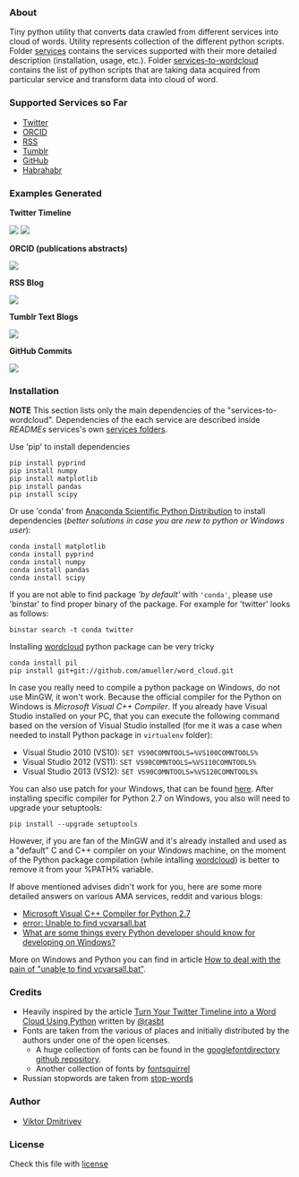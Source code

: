 ### About

Tiny python utility that converts data crawled from different services into cloud of words. Utility represents collection of the different python scripts. Folder [services](services) contains the services supported with their more detailed description (installation, usage, etc.). Folder [services-to-wordcloud](services-to-wordcloud) contains the list of python scripts that are taking data acquired from particular service and transform data into  cloud of word.

### Supported Services so Far
* [Twitter](https://twitter.com/)
* [ORCID](http://orcid.org/)
* [RSS](http://en.wikipedia.org/wiki/RSS)
* [Tumblr](https://www.tumblr.com/)
* [GitHub](https://github.com/)
* [Habrahabr](http://habrahabr.ru/)

### Examples Generated

**Twitter Timeline**

![](./examples/twitter-wordcloud-twee-jollylodger-regular-square-mask-black.png)
![](./examples/twitter-wordcloud-twee-walterturncoat-twitter-mask-white.png)

**ORCID (publications abstracts)**

![](./examples/orcid-wordcloud-arvo-regular-r-and-d-black.png)

**RSS Blog**

![](./examples/rss-wordcloud-ribeye-regular-rss-mask-white.png)

**Tumblr Text Blogs**

![](./examples/tumblr-wordcloud-eater-regular-square-mask-black.png)

**GitHub Commits**

![](./examples/github-wordcloud-jollylodger-regular-github-logo-inverted-mask-black.png)

### Installation

**NOTE** This section lists only the main dependencies of the "services-to-wordcloud". Dependencies of the each service are described inside *READMEs* services's own [services folders](services).

Use 'pip' to install dependencies
```
pip install pyprind
pip install numpy
pip install matplotlib
pip install pandas
pip install scipy
```

Or use 'conda' from [Anaconda Scientific Python Distribution](https://store.continuum.io/cshop/anaconda/) to install dependencies (*better solutions in case you are new to python or Windows user*):
```
conda install matplotlib
conda install pyprind
conda install numpy
conda install pandas
conda install scipy
```

If you are not able to find package *'by default'* with ```'conda'```, please use 'binstar' to find proper binary of the package.
For example for 'twitter' looks as follows:
```
binstar search -t conda twitter
```

Installing [wordcloud](https://github.com/amueller/word_cloud) python package can be very tricky
```
conda install pil
pip install git+git://github.com/amueller/word_cloud.git
```

In case you really need to compile a python package on Windows, do not use MinGW, it won't work. Because the official compiler for the Python on Windows is *Microsoft Visual C++ Compiler*. If you already have Visual Studio installed on your PC, that you can execute the following command based on the version of Visual Studio installed (for me it was a case when needed to install Python package in ```virtualenv``` folder):

* Visual Studio 2010 (VS10): ```SET VS90COMNTOOLS=%VS100COMNTOOLS%```
* Visual Studio 2012 (VS11): ```SET VS90COMNTOOLS=%VS110COMNTOOLS%```
* Visual Studio 2013 (VS12): ```SET VS90COMNTOOLS=%VS120COMNTOOLS%```

You can also use patch for your Windows, that can be found [here](http://www.microsoft.com/en-us/download/details.aspx?id=44266). After installing specific compiler for Python 2.7 on Windows, you also will need to upgrade your setuptools:
```
pip install --upgrade setuptools
```

However, if you are fan of the MinGW and it's already installed and used as a "default" C and C++ compiler on your Windows machine, on the moment of the Python package compilation (while intalling [wordcloud](https://github.com/amueller/word_cloud)) is better to remove it from your %PATH% variable.

If above mentioned advises didn't work for you, here are some more detailed answers on various AMA services, reddit and various blogs:
* [Microsoft Visual C++ Compiler for Python 2.7](http://stackoverflow.com/questions/26140192/microsoft-visual-c-compiler-for-python-2-7)
* [error: Unable to find vcvarsall.bat](http://stackoverflow.com/questions/2817869/error-unable-to-find-vcvarsall-bat)
* [What are some things every Python developer should know for developing on Windows?](https://www.reddit.com/r/Python/comments/3anuxz/what_are_some_things_every_python_developer/)

More on Windows and Python you can find in article [How to deal with the pain of "unable to find vcvarsall.bat"](https://blogs.msdn.microsoft.com/pythonengineering/2016/04/11/unable-to-find-vcvarsall-bat/).

### Credits

* Heavily inspired by the article [Turn Your Twitter Timeline into a Word Cloud Using Python](http://sebastianraschka.com/Articles/2014_twitter_wordcloud.html#A.-Downloading-Your-Twitter-Timeline-Tweets) written by [@rasbt](https://github.com/rasbt)
* Fonts are taken from the various of places and initially distributed by the authors under one of the open licenses.
	- A huge collection of fonts can be found in the [googlefontdirectory github repository](https://github.com/w0ng/googlefontdirectory).
	- Another collection of fonts by [fontsquirrel](http://www.fontsquirrel.com/fonts/)
* Russian stopwords are taken from [stop-words](https://code.google.com/p/stop-words/)


### Author
* [Viktor Dmitriyev](https://github.com/vdmitriyev)

###  License

Check this file with [license](LICENSE)
